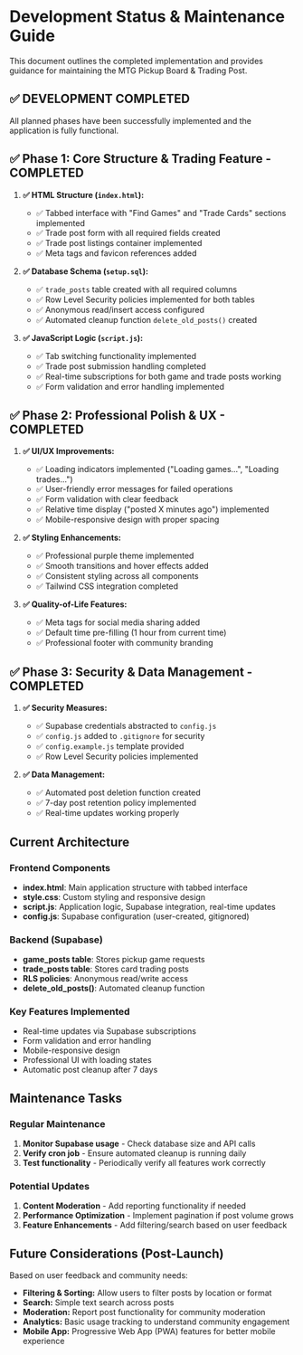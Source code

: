 # Development Status & Maintenance Guide

This document outlines the completed implementation and provides guidance for maintaining the MTG Pickup Board & Trading Post.

## ✅ DEVELOPMENT COMPLETED

All planned phases have been successfully implemented and the application is fully functional.

## ✅ Phase 1: Core Structure & Trading Feature - COMPLETED

1.  **✅ HTML Structure (`index.html`):**
    *   ✅ Tabbed interface with "Find Games" and "Trade Cards" sections implemented
    *   ✅ Trade post form with all required fields created
    *   ✅ Trade post listings container implemented
    *   ✅ Meta tags and favicon references added

2.  **✅ Database Schema (`setup.sql`):**
    *   ✅ `trade_posts` table created with all required columns
    *   ✅ Row Level Security policies implemented for both tables
    *   ✅ Anonymous read/insert access configured
    *   ✅ Automated cleanup function `delete_old_posts()` created

3.  **✅ JavaScript Logic (`script.js`):**
    *   ✅ Tab switching functionality implemented
    *   ✅ Trade post submission handling completed
    *   ✅ Real-time subscriptions for both game and trade posts working
    *   ✅ Form validation and error handling implemented

## ✅ Phase 2: Professional Polish & UX - COMPLETED

1.  **✅ UI/UX Improvements:**
    *   ✅ Loading indicators implemented ("Loading games...", "Loading trades...")
    *   ✅ User-friendly error messages for failed operations
    *   ✅ Form validation with clear feedback
    *   ✅ Relative time display ("posted X minutes ago") implemented
    *   ✅ Mobile-responsive design with proper spacing

2.  **✅ Styling Enhancements:**
    *   ✅ Professional purple theme implemented
    *   ✅ Smooth transitions and hover effects added
    *   ✅ Consistent styling across all components
    *   ✅ Tailwind CSS integration completed

3.  **✅ Quality-of-Life Features:**
    *   ✅ Meta tags for social media sharing added
    *   ✅ Default time pre-filling (1 hour from current time)
    *   ✅ Professional footer with community branding

## ✅ Phase 3: Security & Data Management - COMPLETED

1.  **✅ Security Measures:**
    *   ✅ Supabase credentials abstracted to `config.js`
    *   ✅ `config.js` added to `.gitignore` for security
    *   ✅ `config.example.js` template provided
    *   ✅ Row Level Security policies implemented

2.  **✅ Data Management:**
    *   ✅ Automated post deletion function created
    *   ✅ 7-day post retention policy implemented
    *   ✅ Real-time updates working properly

## Current Architecture

### Frontend Components
- **index.html**: Main application structure with tabbed interface
- **style.css**: Custom styling and responsive design
- **script.js**: Application logic, Supabase integration, real-time updates
- **config.js**: Supabase configuration (user-created, gitignored)

### Backend (Supabase)
- **game_posts table**: Stores pickup game requests
- **trade_posts table**: Stores card trading posts
- **RLS policies**: Anonymous read/write access
- **delete_old_posts()**: Automated cleanup function

### Key Features Implemented
- Real-time updates via Supabase subscriptions
- Form validation and error handling
- Mobile-responsive design
- Professional UI with loading states
- Automatic post cleanup after 7 days

## Maintenance Tasks

### Regular Maintenance
1. **Monitor Supabase usage** - Check database size and API calls
2. **Verify cron job** - Ensure automated cleanup is running daily
3. **Test functionality** - Periodically verify all features work correctly

### Potential Updates
1. **Content Moderation** - Add reporting functionality if needed
2. **Performance Optimization** - Implement pagination if post volume grows
3. **Feature Enhancements** - Add filtering/search based on user feedback

## Future Considerations (Post-Launch)

Based on user feedback and community needs:
*   **Filtering & Sorting:** Allow users to filter posts by location or format
*   **Search:** Simple text search across posts
*   **Moderation:** Report post functionality for community moderation
*   **Analytics:** Basic usage tracking to understand community engagement
*   **Mobile App:** Progressive Web App (PWA) features for better mobile experience
